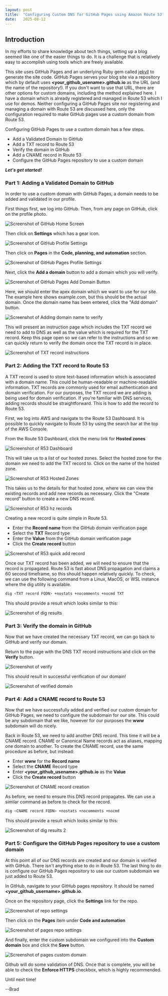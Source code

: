 ```yaml
---
layout: post
title:  "Configuring Custom DNS for GitHub Pages using Amazon Route 53"
date:   2025-08-12
---
```

## Introduction

In my efforts to share knowledge about tech things, setting up a blog seemed like one of the easier things to do.  It is a challenge that is relatively easy to accomplish using tools which are freely available.

This site uses GitHub Pages and an underlying Ruby gem called [jekyll](https://jekyllrb.com/) to generate the site code.  GitHub Pages serves your blog site via a repository which by default uses **<your_github_usename>.github.io** as the URL (and the name of the repository!).  If you don't want to use that URL, there are other options for custom domains, including the method explained here.  I have a domain which is already registered and managed in Route 53 which I use for demos.  Neither configuring a GitHub Pages site nor registering and managing a domain with Route 53 are discussed here, only the configuration required to make GitHub pages use a custom domain from Route 53.

Configuring GitHub Pages to use a custom domain has a few steps.

* Add a Validated Domain to GitHub
* Add a TXT record to Route 53
* Verify the domain in GitHub
* Add a CNAME record in Route 53
* Configure the GitHub Pages repository to use a custom domain

***Let's get started!***

### Part 1: Adding a Validated Domain to GitHub

In order to use a custom domain with GitHub Pages, a domain needs to be added and validated in our profile.

First things first, we log into GitHub.  Then, from any page on GitHub, click on the profile photo.

![Screenshot of GitHub Home Screen](/assets/images/8-12-25/1_github_homescreen_profile.png)

Then click on **Settings** which has a gear icon.

![Screenshot of GitHub Profile Settings](/assets/images/8-12-25/2_github_profile_settings.png)

Then click on **Pages** in the **Code, planning, and automation** section.

![Screenshot of GitHub Pages Profile Settings](/assets/images/8-12-25/3_github_settings_pages.png)

Next, click the **Add a domain** button to add a domain which you will verify.

![Screenshot of GitHub Pages Add Domain Button](/assets/images/8-12-25/4_github_add_domain.png)

Here, we should enter the apex domain which we want to use for our site.  The example here shows example.com, but this should be the actual domain. Once the domain name has been entered, click the "Add domain" button.

![Screenshot of Adding domain name to verify](/assets/images/8-12-25/5_domain_add.png)

This will present an instruction page which includes the TXT record we need to add to DNS as well as the value which is required for the TXT record.  Keep this page open so we can refer to the instructions and so we can quickly return to verify the domain once the TXT record is in place.

![Screenshot of TXT record instructions](/assets/images/8-12-25/6_domain_verify.png)

### Part 2: Adding the TXT record to Route 53

A TXT record is used to store text-based information which is associated with a domain name.  This could be human-readable or machine-readable information.  TXT records are commonly used for email authentication and domain verification.  For our purposes, the TXT record we are adding is being used for domain verification.  If you're familiar with DNS services, adding records should be straightforward.  This is how to add the record to Route 53.

First, we log into AWS and navigate to the Route 53 Dashboard.  It is possible to quickly navigate to Route 53 by using the search bar at the top of the AWS Console.

From the Route 53 Dashboard, click the menu link for **Hosted zones**

![Screenshot of R53 Dashboard](/assets/images/8-12-25/7_route53_dashboard_hosted_zones.png)

This will take us to a list of our hosted zones.  Select the hosted zone for the domain we need to add the TXT record to.  Click on the name of the hosted zone.

![Screenshot of R53 Hosted Zones](/assets/images/8-12-25/8_hosted_zones_list.png)

This takes us to the details for that hosted zone, where we can view the existing records and add new records as necessary.  Click the "Create record" button to create a new DNS record.

![Screenshot of R53 hz records](/assets/images/8-12-25/9_route53_records.png)

Creating a new record is quite simple in Route 53.

* Enter the **Record name** from the GitHub domain verification page
* Select the **TXT** Record type
* Enter the **Value** from the GitHub domain verification page
* Click the **Create record** button

![Screenshot of R53 quick add record](/assets/images/8-12-25/10_route53_create_record.png)

Once our TXT record has been added, we will need to ensure that the record is propagated.  Route 53 is fast about DNS propagation and claims a 60 second timeframe, so this should happen relatively quickly.  To check, we can use the following command from a Linux, MacOS, or WSL instance where the dig utility is available.

```bash
dig <TXT record FQDN> +nostats +nocomments +nocmd TXT
```

This should provide a result which looks similar to this:

![Screenshot of dig results](/assets/images/8-12-25/11_dig_results.png)

### Part 3: Verify the domain in GitHub

Now that we have created the necessary TXT record, we can go back to GitHub and verify our domain.

Return to the page with the DNS TXT record instructions and click on the **Verify** button.

![Screenshot of verify](/assets/images/8-12-25/12_verify_button.png)

This should result in successful verification of our domain!

![Screenshot of verified domain](/assets/images/8-12-25/13_verified.png)

### Part 4: Add a CNAME record to Route 53

Now that we have successfully added and verified our custom domain for GitHub Pages, we need to configure the subdomain for our site.  This could be any subdomain that we like, however for our purposes the **www** subdomain will do nicely.

Back in Route 53, we need to add another DNS record.  This time it will be a CNAME record.  CNAME or Canonical Name records act as aliases, mapping one domain to another.  To create the CNAME record, use the same procedure as before, but instead:

* Enter **www** for the **Record name**
* Select the **CNAME** Record type
* Enter **<your_github_usename>.github.io** as the **Value**
* Click the **Create record** button

![Screenshot of CNAME record creation](/assets/images/8-12-25/14_cname_record.png)

As before, we need to ensure this DNS record propagates.  We can use a similar command as before to check for the record.

```bash
dig <CNAME record FQDN> +nostats +nocomments +nocmd
```

This should provide a result which looks similar to this:

![Screenshot of dig results 2](/assets/images/8-12-25/15_dig_results_2.png)

### Part 5:  Configure the GitHub Pages repository to use a custom domain

At this point all of our DNS records are created and our domain is verified with GitHub.  There isn't anything else to do in Route 53.  The last thing to do is configure our GitHub Pages repository to use our custom subdomain we just added to Route 53.

In GitHub, navigate to your GitHub pages repository.  It should be named **<your_github_username>.github.io**.

Once on the repository page, click the **Settings** link for the repo.

![Screenshot of repo settings](/assets/images/8-12-25/16_ghp_repo_settings.png)

Then click on the **Pages** item under **Code and automation**

![Screenshot of pages repo settings](/assets/images/8-12-25/17_repo_pages_menu.png)

And finally, enter the custom subdomain we configured into the **Custom domain** box and click the **Save** button.

![Screenshot of pages custom domain](/assets/images/8-12-25/18_pages_configuration.png)

Github will do some validation of DNS.  Once that is complete, you will be able to check the **Enforce HTTPS** checkbox, which is highly recommended.

Until next time!

--Brad
